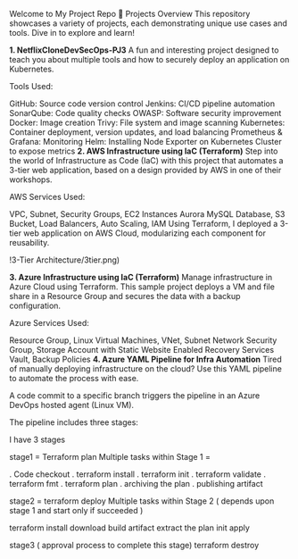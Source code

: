 Welcome to My Project Repo 🚀
Projects Overview
This repository showcases a variety of projects, each demonstrating unique use cases and tools. Dive in to explore and learn!

**1. NetflixCloneDevSecOps-PJ3** 
A fun and interesting project designed to teach you about multiple tools and how to securely deploy an application on Kubernetes.

Tools Used:

GitHub: Source code version control
Jenkins: CI/CD pipeline automation
SonarQube: Code quality checks
OWASP: Software security improvement
Docker: Image creation
Trivy: File system and image scanning
Kubernetes: Container deployment, version updates, and load balancing
Prometheus & Grafana: Monitoring
Helm: Installing Node Exporter on Kubernetes Cluster to expose metrics
**2. AWS Infrastructure using IaC (Terraform)**
Step into the world of Infrastructure as Code (IaC) with this project that automates a 3-tier web application, based on a design provided by AWS in one of their workshops.

AWS Services Used:

VPC, Subnet, Security Groups, EC2 Instances
Aurora MySQL Database, S3 Bucket, Load Balancers, Auto Scaling, IAM
Using Terraform, I deployed a 3-tier web application on AWS Cloud, modularizing each component for reusability.

!3-Tier Architecture/3tier.png)

**3. Azure Infrastructure using IaC (Terraform)**
Manage infrastructure in Azure Cloud using Terraform. This sample project deploys a VM and file share in a Resource Group and secures the data with a backup configuration.

Azure Services Used:

Resource Group, Linux Virtual Machines, VNet, Subnet
Network Security Group, Storage Account with Static Website Enabled
Recovery Services Vault, Backup Policies
**4. Azure YAML Pipeline for Infra Automation**
Tired of manually deploying infrastructure on the cloud? Use this YAML pipeline to automate the process with ease.

A code commit to a specific branch triggers the pipeline in an Azure DevOps hosted agent (Linux VM). 

The pipeline includes three stages:

I have 3 stages

stage1 = Terraform plan
Multiple tasks within Stage 1 =

. Code checkout
. terraform install
. terraform init
. terraform validate
. terraform fmt
. terraform plan
. archiving the plan
. publishing artifact

stage2 = terraform deploy
Multiple tasks within Stage 2  ( depends upon stage 1 and start only if succeeded )

terraform install
download build artifact
extract the plan
init
apply 


stage3  ( approval process to complete this stage) 
terraform destroy
